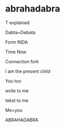# abrahadabra

T explained

Dabta=Debata 

Form INDA 

Time Now 

Connection fork

I am the present child

You too

write to me

tekst to me 

Me=you 

ABRAHADABRA 
